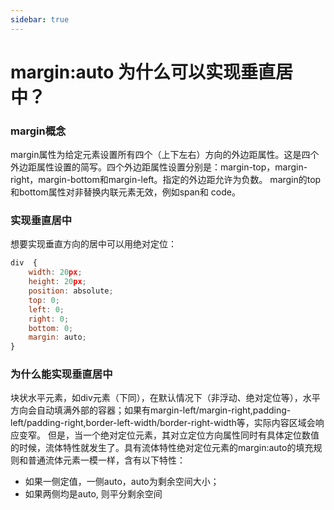 ```yaml
---
sidebar: true
---
```


# margin:auto 为什么可以实现垂直居中？

### margin概念
margin属性为给定元素设置所有四个（上下左右）方向的外边距属性。这是四个外边距属性设置的简写。四个外边距属性设置分别是：margin-top，margin-right，margin-bottom和margin-left。指定的外边距允许为负数。
margin的top和bottom属性对非替换内联元素无效，例如span和 code。

### 实现垂直居中
想要实现垂直方向的居中可以用绝对定位：
```javascript
div  {
    width: 20px;
    height: 20px;
    position: absolute;
    top: 0;
    left: 0;
    right: 0;
    bottom: 0;
    margin: auto;
}
```

### 为什么能实现垂直居中
块状水平元素，如div元素（下同），在默认情况下（非浮动、绝对定位等），水平方向会自动填满外部的容器；如果有margin-left/margin-right,padding-left/padding-right,border-left-width/border-right-width等，实际内容区域会响应变窄。
但是，当一个绝对定位元素，其对立定位方向属性同时有具体定位数值的时候，流体特性就发生了。具有流体特性绝对定位元素的margin:auto的填充规则和普通流体元素一模一样，含有以下特性：
- 如果一侧定值，一侧auto，auto为剩余空间大小；
- 如果两侧均是auto, 则平分剩余空间